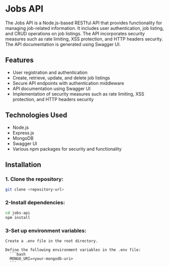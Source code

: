 # Jobs API

The Jobs API is a Node.js-based RESTful API that provides functionality for managing job-related information. It includes user authentication, job listing, and CRUD operations on job listings. The API incorporates security measures such as rate limiting, XSS protection, and HTTP headers security. The API documentation is generated using Swagger UI.

## Features

- User registration and authentication
- Create, retrieve, update, and delete job listings
- Secure API endpoints with authentication middleware
- API documentation using Swagger UI
- Implementation of security measures such as rate limiting, XSS protection, and HTTP headers security

## Technologies Used

- Node.js
- Express.js
- MongoDB
- Swagger UI
- Various npm packages for security and functionality

## Installation

### 1. Clone the repository:

   ```bash
   git clone <repository-url>
   ```
### 2-Install dependencies:
```bash
cd jobs-api
npm install
```
### 3-Set up environment variables:

    Create a .env file in the root directory.

    Define the following environment variables in the .env file:
      ```bash
      MONGO_URI=<your-mongodb-uri>
      ```

